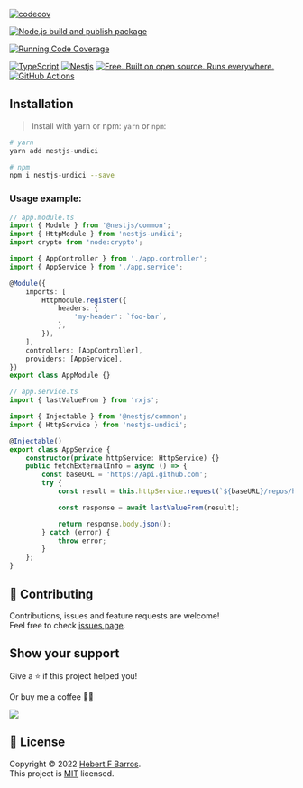 [![codecov](https://codecov.io/gh/hebertcisco/nestjs-undici/branch/master/graph/badge.svg?token=J79GA9DGDT)](https://codecov.io/gh/hebertcisco/nestjs-undici)

[![Node.js build and publish package](https://github.com/hebertcisco/nestjs-undici/actions/workflows/npm-publish.yml/badge.svg)](https://github.com/hebertcisco/nestjs-undici/actions/workflows/npm-publish.yml)

[![Running Code Coverage](https://github.com/hebertcisco/nestjs-undici/actions/workflows/coverage.yml/badge.svg)](https://github.com/hebertcisco/nestjs-undici/actions/workflows/coverage.yml)

[![TypeScript](https://img.shields.io/badge/TypeScript-007ACC?style=flat&logo=typescript&logoColor=white)](https://www.typescriptlang.org/)
[![Nestjs](https://img.shields.io/badge/Nestjs-ea2845?style=flat&logo=nestjs&logoColor=white)](https://nestjs.com/)
[![Free. Built on open source. Runs everywhere.](https://img.shields.io/badge/VS_Code-0078D4?style=flat&logo=visual%20studio%20code&logoColor=white)](https://code.visualstudio.com/)
[![GitHub Actions](https://img.shields.io/badge/github%20actions-%232671E5.svg?style=flat&logo=githubactions&logoColor=white)](https://github.com/hebertcisco/nestjs-undici/actions)

## Installation

> Install with yarn or npm: `yarn` or `npm`:

```bash
# yarn
yarn add nestjs-undici
```

```bash
# npm
npm i nestjs-undici --save
```

### Usage example:

```ts
// app.module.ts
import { Module } from '@nestjs/common';
import { HttpModule } from 'nestjs-undici';
import crypto from 'node:crypto';

import { AppController } from './app.controller';
import { AppService } from './app.service';

@Module({
    imports: [
        HttpModule.register({
            headers: {
                'my-header': `foo-bar`,
            },
        }),
    ],
    controllers: [AppController],
    providers: [AppService],
})
export class AppModule {}

```

```ts
// app.service.ts
import { lastValueFrom } from 'rxjs';

import { Injectable } from '@nestjs/common';
import { HttpService } from 'nestjs-undici';

@Injectable()
export class AppService {
    constructor(private httpService: HttpService) {}
    public fetchExternalInfo = async () => {
        const baseURL = 'https://api.github.com';
        try {
            const result = this.httpService.request(`${baseURL}/repos/hebertcisco/undici`);

            const response = await lastValueFrom(result);

            return response.body.json();
        } catch (error) {
            throw error;
        }
    };
}
```

## 🤝 Contributing

Contributions, issues and feature requests are welcome!<br />Feel free to check [issues page](issues).

## Show your support

Give a ⭐️ if this project helped you!

Or buy me a coffee 🙌🏾

<a href="https://www.buymeacoffee.com/hebertcisco">
    <img src="https://img.buymeacoffee.com/button-api/?text=Buy me a coffee&emoji=&slug=hebertcisco&button_colour=FFDD00&font_colour=000000&font_family=Inter&outline_colour=000000&coffee_colour=ffffff" />
</a>

## 📝 License

Copyright © 2022 [Hebert F Barros](https://github.com/hebertcisco).<br />
This project is [MIT](LICENSE) licensed.
